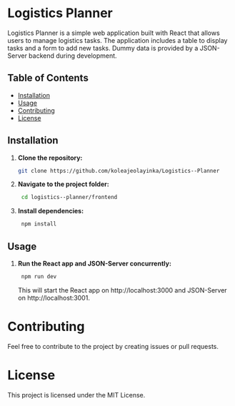 # Logistics Planner

Logistics Planner is a simple web application built with React that allows users to manage logistics tasks. The application includes a table to display tasks and a form to add new tasks. Dummy data is provided by a JSON-Server backend during development.

## Table of Contents

- [Installation](#installation)
- [Usage](#usage)
- [Contributing](#contributing)
- [License](#license)

## Installation

1. **Clone the repository:**

   ```bash
   git clone https://github.com/koleajeolayinka/Logistics--Planner

2. **Navigate to the project folder:**

   ```bash
    cd logistics--planner/frontend
    ```
  
3. **Install dependencies:**

   ```bash
    npm install
    ```

## Usage

1. **Run the React app and JSON-Server concurrently:**

   ```bash
    npm run dev
    ```
    This will start the React app on http://localhost:3000 and JSON-Server on http://localhost:3001.


# Contributing
Feel free to contribute to the project by creating issues or pull requests.

# License
This project is licensed under the MIT License.